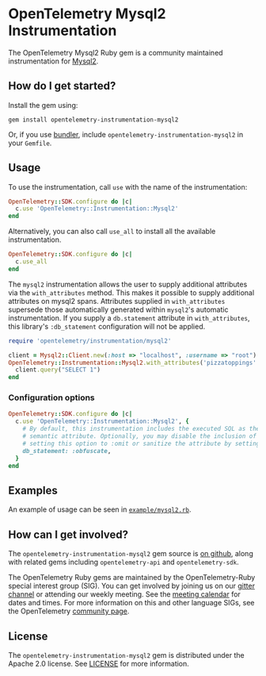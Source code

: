 # OpenTelemetry Mysql2 Instrumentation

The OpenTelemetry Mysql2 Ruby gem is a community maintained instrumentation for [Mysql2][mysql2-home].

## How do I get started?

Install the gem using:

```
gem install opentelemetry-instrumentation-mysql2
```

Or, if you use [bundler][bundler-home], include `opentelemetry-instrumentation-mysql2` in your `Gemfile`.

## Usage

To use the instrumentation, call `use` with the name of the instrumentation:

```ruby
OpenTelemetry::SDK.configure do |c|
  c.use 'OpenTelemetry::Instrumentation::Mysql2'
end
```

Alternatively, you can also call `use_all` to install all the available instrumentation.

```ruby
OpenTelemetry::SDK.configure do |c|
  c.use_all
end
```

The `mysql2` instrumentation allows the user to supply additional attributes via the `with_attributes` method. This makes it possible to supply additional attributes on mysql2 spans. Attributes supplied in `with_attributes` supersede those automatically generated within `mysql2`'s automatic instrumentation. If you supply a `db.statement` attribute in `with_attributes`, this library's `:db_statement` configuration will not be applied.

```ruby
require 'opentelemetry/instrumentation/mysql2'

client = Mysql2::Client.new(:host => "localhost", :username => "root")
OpenTelemetry::Instrumentation::Mysql2.with_attributes('pizzatoppings' => 'mushrooms') do
  client.query("SELECT 1")
end
```

### Configuration options

```ruby
OpenTelemetry::SDK.configure do |c|
  c.use 'OpenTelemetry::Instrumentation::Mysql2', {
    # By default, this instrumentation includes the executed SQL as the `db.statement`
    # semantic attribute. Optionally, you may disable the inclusion of this attribute entirely by
    # setting this option to :omit or sanitize the attribute by setting to :obfuscate
    db_statement: :obfuscate,
  }
end
```

## Examples

An example of usage can be seen in [`example/mysql2.rb`](https://github.com/open-telemetry/opentelemetry-ruby/blob/main/instrumentation/mysql2/example/mysql2.rb).

## How can I get involved?

The `opentelemetry-instrumentation-mysql2` gem source is [on github][repo-github], along with related gems including `opentelemetry-api` and `opentelemetry-sdk`.

The OpenTelemetry Ruby gems are maintained by the OpenTelemetry-Ruby special interest group (SIG). You can get involved by joining us on our [gitter channel][ruby-gitter] or attending our weekly meeting. See the [meeting calendar][community-meetings] for dates and times. For more information on this and other language SIGs, see the OpenTelemetry [community page][ruby-sig].

## License

The `opentelemetry-instrumentation-mysql2` gem is distributed under the Apache 2.0 license. See [LICENSE][license-github] for more information.

[mysql2-home]: https://github.com/brianmario/mysql2
[bundler-home]: https://bundler.io
[repo-github]: https://github.com/open-telemetry/opentelemetry-ruby
[license-github]: https://github.com/open-telemetry/opentelemetry-ruby/blob/main/LICENSE
[ruby-sig]: https://github.com/open-telemetry/community#ruby-sig
[community-meetings]: https://github.com/open-telemetry/community#community-meetings
[ruby-gitter]: https://gitter.im/open-telemetry/opentelemetry-ruby
